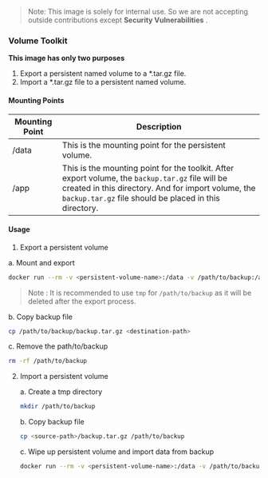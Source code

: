 > Note: This image is solely for internal use. So we are not accepting outside contributions except **Security Vulnerabilities** . 

### Volume Toolkit

**This image has only two purposes**
1. Export a persistent named volume to a *.tar.gz file.
2. Import a *.tar.gz file to a persistent named volume.

#### Mounting Points

| Mounting Point | Description |
| --- | --- |
| /data | This is the mounting point for the persistent volume. |
| /app | This is the mounting point for the toolkit. After export volume, the `backup.tar.gz` file will be created in this directory. And for import volume, the `backup.tar.gz` file should be placed in this directory. |

#### Usage

1. Export a persistent volume

  a. Mount and export
   ```bash
   docker run --rm -v <persistent-volume-name>:/data -v /path/to/backup:/app volume-toolkit export
   ```
   > Note : It is recommended to use `tmp` for `/path/to/backup` as it will be deleted after the export process.

   b. Copy backup file
   ```bash
   cp /path/to/backup/backup.tar.gz <destination-path>
   ```
   c. Remove the path/to/backup
   ```bash
   rm -rf /path/to/backup
   ```
2. Import a persistent volume

   a. Create a tmp directory
   ```bash
   mkdir /path/to/backup
   ```
   b. Copy backup file
   ```bash
   cp <source-path>/backup.tar.gz /path/to/backup
   ```
   c. Wipe up persistent volume and import data from backup
   ```bash
   docker run --rm -v <persistent-volume-name>:/data -v /path/to/backup:/app volume-toolkit import
   ```
